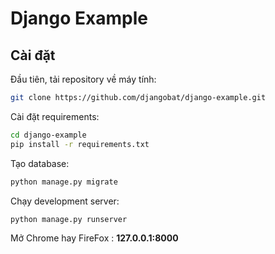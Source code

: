 # Django Example


## Cài đặt

Đầu tiên, tải repository về máy tính:

```bash
git clone https://github.com/djangobat/django-example.git
```

Cài đặt requirements:

```bash
cd django-example
pip install -r requirements.txt
```

Tạo database:

```bash
python manage.py migrate
```

Chạy development server:

```bash
python manage.py runserver
```

Mở Chrome hay FireFox : **127.0.0.1:8000**
